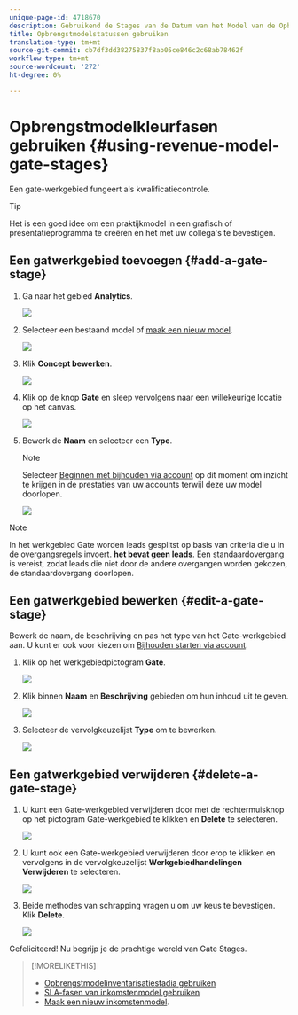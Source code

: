 ```yaml
---
unique-page-id: 4718670
description: Gebruikend de Stages van de Datum van het Model van de Opbrengst - Marketo Docs - de Documentatie van het Product
title: Opbrengstmodelstatussen gebruiken
translation-type: tm+mt
source-git-commit: cb7df3dd38275837f8ab05ce846c2c68ab78462f
workflow-type: tm+mt
source-wordcount: '272'
ht-degree: 0%

---
```



# Opbrengstmodelkleurfasen gebruiken {#using-revenue-model-gate-stages}

Een gate-werkgebied fungeert als kwalificatiecontrole.

>[!TIP]
>
>Het is een goed idee om een praktijkmodel in een grafisch of presentatieprogramma te creëren en het met uw collega&#39;s te bevestigen.

## Een gatwerkgebied toevoegen {#add-a-gate-stage}

1. Ga naar het gebied **Analytics**.

   ![](assets/image2015-4-27-23-3a27-3a43.png)

1. Selecteer een bestaand model of [maak een nieuw model](/help/marketo/product-docs/reporting/revenue-cycle-analytics/revenue-cycle-models/create-a-new-revenue-model.md).

   ![](assets/image2015-4-27-15-3a6-3a30.png)

1. Klik **Concept bewerken**.

   ![](assets/image2015-4-27-12-3a10-3a49.png)

1. Klik op de knop **Gate** en sleep vervolgens naar een willekeurige locatie op het canvas.

   ![](assets/image2015-4-27-16-3a54-3a19.png)

1. Bewerk de **Naam** en selecteer een **Type**.

   >[!NOTE]
   >
   >Selecteer [Beginnen met bijhouden via account](/help/marketo/product-docs/reporting/revenue-cycle-analytics/revenue-cycle-models/start-tracking-by-account-in-the-revenue-modeler.md) op dit moment om inzicht te krijgen in de prestaties van uw accounts terwijl deze uw model doorlopen.

   ![](assets/image2015-4-28-12-3a1-3a7.png)

>[!NOTE]
>
>In het werkgebied Gate worden leads gesplitst op basis van criteria die u in de overgangsregels invoert. **het bevat geen leads**. Een standaardovergang is vereist, zodat leads die niet door de andere overgangen worden gekozen, de standaardovergang doorlopen.

## Een gatwerkgebied bewerken {#edit-a-gate-stage}

Bewerk de naam, de beschrijving en pas het type van het Gate-werkgebied aan. U kunt er ook voor kiezen om [Bijhouden starten via account](/help/marketo/product-docs/reporting/revenue-cycle-analytics/revenue-cycle-models/start-tracking-by-account-in-the-revenue-modeler.md).

1. Klik op het werkgebiedpictogram **Gate**.

   ![](assets/image2015-4-27-17-3a11-3a41.png)

1. Klik binnen **Naam** en **Beschrijving** gebieden om hun inhoud uit te geven.

   ![](assets/image2015-4-28-12-3a17-3a22.png)

1. Selecteer de vervolgkeuzelijst **Type** om te bewerken.

   ![](assets/image2015-4-27-17-3a14-3a7.png)

## Een gatwerkgebied verwijderen {#delete-a-gate-stage}

1. U kunt een Gate-werkgebied verwijderen door met de rechtermuisknop op het pictogram Gate-werkgebied te klikken en **Delete** te selecteren.

   ![](assets/image2015-4-28-12-3a30-3a19.png)

1. U kunt ook een Gate-werkgebied verwijderen door erop te klikken en vervolgens in de vervolgkeuzelijst **Werkgebiedhandelingen** **Verwijderen** te selecteren.

   ![](assets/image2015-4-28-12-3a56-3a28.png)

1. Beide methodes van schrapping vragen u om uw keus te bevestigen. Klik **Delete**.

   ![](assets/image2015-4-28-12-3a52-3a22.png)

Gefeliciteerd! Nu begrijp je de prachtige wereld van Gate Stages.

>[!MORELIKETHIS]
>
>* [Opbrengstmodelinventarisatiestadia gebruiken](/help/marketo/product-docs/reporting/revenue-cycle-analytics/revenue-cycle-models/using-revenue-model-inventory-stages.md)
>* [SLA-fasen van inkomstenmodel gebruiken](/help/marketo/product-docs/reporting/revenue-cycle-analytics/revenue-cycle-models/using-revenue-model-sla-stages.md)
>* [Maak een nieuw inkomstenmodel](/help/marketo/product-docs/reporting/revenue-cycle-analytics/revenue-cycle-models/create-a-new-revenue-model.md).

